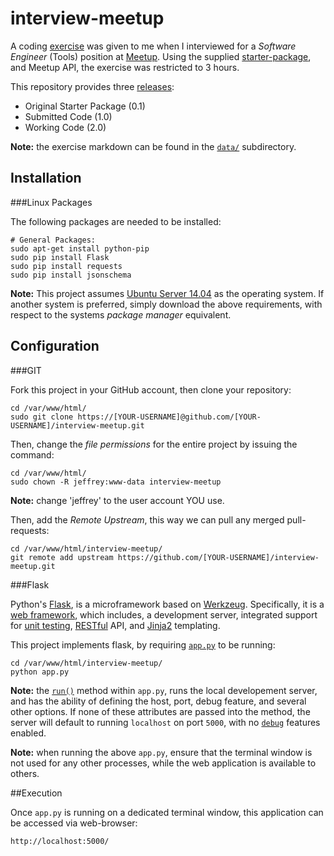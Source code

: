 interview-meetup
================

A coding [exercise](https://github.com/jeff1evesque/interview-meetup/blob/master/data/exercise.md) was given to me when I interviewed for a *Software Engineer* (Tools) position at [Meetup](http://meetup.com/).  Using the supplied [starter-package](https://github.com/jeff1evesque/interview-meetup/releases/tag/0.1), and Meetup API, the exercise was restricted to 3 hours.

This repository provides three [releases](https://github.com/jeff1evesque/interview-meetup/releases):

- Original Starter Package (0.1)
- Submitted Code (1.0)
- Working Code (2.0)

**Note:** the exercise markdown can be found in the [`data/`](https://github.com/jeff1evesque/interview-meetup/blob/master/data/) subdirectory.

## Installation

###Linux Packages

The following packages are needed to be installed:

```
# General Packages:
sudo apt-get install python-pip
sudo pip install Flask
sudo pip install requests
sudo pip install jsonschema
```

**Note:** This project assumes [Ubuntu Server 14.04](http://www.ubuntu.com/download/server) as the operating system. If another system is preferred, simply download the above requirements, with respect to the systems *package manager* equivalent.

## Configuration

###GIT

Fork this project in your GitHub account, then clone your repository:

```
cd /var/www/html/
sudo git clone https://[YOUR-USERNAME]@github.com/[YOUR-USERNAME]/interview-meetup.git
```

Then, change the *file permissions* for the entire project by issuing the command:

```
cd /var/www/html/
sudo chown -R jeffrey:www-data interview-meetup
```

**Note:** change 'jeffrey' to the user account YOU use.

Then, add the *Remote Upstream*, this way we can pull any merged pull-requests:

```
cd /var/www/html/interview-meetup/
git remote add upstream https://github.com/[YOUR-USERNAME]/interview-meetup.git
```

###Flask

Python's [Flask](http://flask.pocoo.org/), is a microframework based on [Werkzeug](http://werkzeug.pocoo.org/).  Specifically, it is a [web framework](http://en.wikipedia.org/wiki/Web_application_framework), which includes, a development server, integrated support for [unit testing](http://en.wikipedia.org/wiki/Unit_testing), [RESTful](http://en.wikipedia.org/wiki/Representational_state_transfer) API, and [Jinja2](http://jinja.pocoo.org/) templating.

This project implements flask, by requiring [`app.py`](https://github.com/jeff1evesque/interview-meetup/blob/master/app.py) to be running:

```
cd /var/www/html/interview-meetup/
python app.py
```

**Note:** the [`run()`](http://flask.pocoo.org/docs/0.10/api/#flask.Flask.run) method within `app.py`, runs the local developement server, and has the ability of defining the host, port, debug feature, and several other options. If none of these attributes are passed into the method, the server will default to running `localhost` on port `5000`, with no [`debug`](http://flask.pocoo.org/docs/0.10/quickstart/#debug-mode) features enabled.

**Note:** when running the above `app.py`, ensure that the terminal window is not used for any other processes, while the web application is available to others.

##Execution

Once `app.py` is running on a dedicated terminal window, this application can be accessed via web-browser:

```
http://localhost:5000/
```
